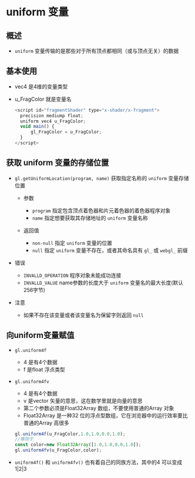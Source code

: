# uniform 变量

## 概述

+ `uniform` 变量传输的是那些对于所有顶点都相同（或与顶点无关）的数据

## 基本使用

+ vec4 是4维的变量类型
+ u_FragColor 就是变量名

  ```js
  <script id="fragmentShader" type="x-shader/x-fragment">
    precision mediump float;
    uniform vec4 u_FragColor;
    void main() {
        gl_FragColor = u_FragColor;
    }
  </script>
  ```

## 获取 uniform 变量的存储位置

+ `gl.getUniformLocation(program, name)` 获取指定名称的 `uniform` 变量存储位置

  + 参数

    + `program` 指定包含顶点着色器和片元着色器的着色器程序对象
    + `name` 指定想要获取其存储地址的 `uniform` 变量名称

  + 返回值

    + `non-null` 指定 `uniform` 变量的位置
    + `null` 指定 `uniform` 变量不存在，或者其命名具有 `gl_` 或 `webgl_` 前缀

+ 错误

  + `INVALLD_OPERATION` 程序对象未能成功连接
  + `INVALLD_VALUE` name参数的长度大于 `uniform` 变量名的最大长度(默认256字节)

+ 注意

  + 如果不存在该变量或者该变量名为保留字则返回 `null`

## 向uniform变量赋值

+ `gl.uniform4f`

  + 4 是有4个数据
  + f 是float 浮点类型

+ `gl.uniform4fv`

  + 4 是有4个数据
  + v 是vector 矢量的意思，这在数学里就是向量的意思
  + 第二个参数必须是Float32Array 数组，不要使用普通的Array 对象
  + Float32Array 是一种32 位的浮点型数组，它在浏览器中的运行效率要比普通的Array 高很多

  ```js
  gl.uniform4f(u_FragColor,1.0,1.0,0.0,1.0);
  //等同于
  const color=new Float32Array([1.0,1.0,0.0,1.0]);
  gl.uniform4fv(u_FragColor,color);
  ```

+ `uniform4f()` 和 `uniform4fv()` 也有着自己的同族方法，其中的4 可以变成1|2|3

